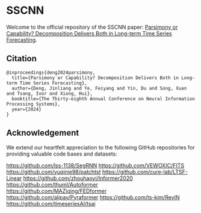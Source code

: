 # SSCNN

Welcome to the official repository of the SSCNN paper: [Parsimony or Capability? Decomposition Delivers Both in Long-term Time Series Forecasting](https://openreview.net/pdf?id=wiEHZSV15I).

## Citation

```
@inproceedings{deng2024parsimony,
  title={Parsimony or Capability? Decomposition Delivers Both in Long-term Time Series Forecasting},
  author={Deng, Jinliang and Ye, Feiyang and Yin, Du and Song, Xuan and Tsang, Ivor and Xiong, Hui},
  booktitle={The Thirty-eighth Annual Conference on Neural Information Processing Systems},
  year={2024}
}
```

## Acknowledgement

We extend our heartfelt appreciation to the following GitHub repositories for providing valuable code bases and datasets:

https://github.com/lss-1138/SegRNN
https://github.com/VEWOXIC/FITS
https://github.com/yuqinie98/patchtst
https://github.com/cure-lab/LTSF-Linear
https://github.com/zhouhaoyi/Informer2020
https://github.com/thuml/Autoformer
https://github.com/MAZiqing/FEDformer
https://github.com/alipay/Pyraformer
https://github.com/ts-kim/RevIN
https://github.com/timeseriesAI/tsai
